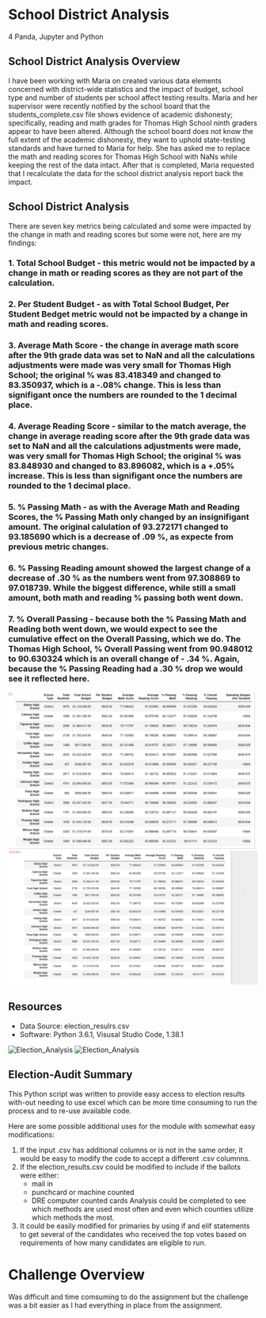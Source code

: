 # School District Analysis
4 Panda, Jupyter and Python

## School District Analysis Overview
I have been working with Maria on created various data elements concerned with district-wide statistics and the impact of budget, school type and number of students per school affect testing results.  Maria and her supervisor were recently notified by the school board that the students_complete.csv file shows evidence of academic dishonesty; specifically, reading and math grades for Thomas High School ninth graders appear to have been altered. Although the school board does not know the full extent of the academic dishonesty, they want to uphold state-testing standards and have turned to Maria for help. She has asked me to replace the math and reading scores for Thomas High School with NaNs while keeping the rest of the data intact. After that is completed, Maria requested that I recalculate the data for the school district analysis report back the impact.


## School District Analysis
There are seven key metrics being calculated and some were impacted by the change in math and reading scores but some were not, here are my findings:
### 1. Total School Budget - this metric would not be impacted by a change in math or reading scores as they are not part of the calculation.
### 2. Per Student Budget - as with Total School Budget, Per Student Bedget metric would not be impacted by a change in math and reading scores.
### 3. Average Math Score - the change in average math score after the 9th grade data was set to NaN and all the calculations adjustments were made was very small for Thomas High School; the original % was 83.418349 and changed to 83.350937, which is a -.08% change.  This is less than signifigant once the numbers are rounded to the 1 decimal place.
### 4. Average Reading Score - similar to the match average, the change in average reading score after the 9th grade data was set to NaN and all the calculations adjustments were made, was very small for Thomas High School; the original % was 83.848930 and changed to 83.896082, which is a +.05% increase.  This is less than signifigant once the numbers are rounded to the 1 decimal place.
### 5. % Passing Math - as with the Average Math and Reading Scores, the % Passing Math only changed by an insignifigant amount. The original calulation of 93.272171 changed to  93.185690 which is a decrease of .09 %, as expecte from previous metric changes.
### 6. % Passing Reading amount showed the largest change of a decrease of .30 % as the numbers went from 97.308869 to 97.018739. While the biggest difference, while still a small amount, both math and reading % passing both went down.
### 7. % Overall Passing - because both the % Passing Math and Reading both went down, we would expect to see the cumulative effect on the Overall Passing, which we do. The Thomas High School, % Overall Passing went from 90.948012 to 90.630324 which is an overall change of - .34 %. Again, because the % Passing Reading had a .30 % drop we would see it reflected here. 
![School_District_Analysis](./original_per_school_summary.png)
![School_District_Analysis](./challenge_per_school_summary.png)



## Resources
- Data Source: election_resulrs.csv
- Software: Python 3.6.1, Visusal Studio Code, 1.38.1



![Election_Analysis](./ElectionResultsTerminal.png)
![Election_Analysis](./ElectionResultsText.png)

## Election-Audit Summary
This Python script was written to provide easy access to election results with-out needing to use excel which can be
more time consuming to run the process and to re-use available code.

Here are some possible additional uses for the module with somewhat easy modifications:
1) If the input .csv has additional columns or is not in the same order, it would be easy to modify the code to accept a different
.csv columnns.
2) If the election_results.csv could be modified to include if the ballots were either:
    - mail in
    - punchcard or machine counted
    - DRE computer counted cards
   Analysis could be completed to see which methods are used most often and even which counties utilize which methods the most.
3) It could be easily modified for primaries by using if and elif statements to get several of the candidates who received the top 
votes based on requirements of how many candidates are eligible to run.

# Challenge Overview
Was difficult and time comsuming to do the assignment but the challenge was a bit easier as I had everything in place from the assignment.
